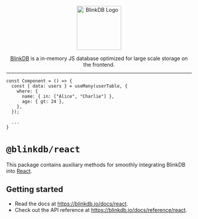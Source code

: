 <p align="center">
  <a href="http://blinkdb.io/" target="blank"><img src="https://raw.githubusercontent.com/blinkdb-js/blinkdb/main/packages/db/logo.svg" width="120" alt="BlinkDB Logo" /></a>
</p>

<p align="center">
  <a href="http://blinkdb.io/" target="blank">BlinkDB</a> is a in-memory JS database optimized for large scale storage
  on the frontend.
</p>

<hr />

```tsx
const Component = () => {
  const { data: users } = useMany(userTable, {
    where: {
      name: { in: ["Alice", "Charlie"] },
      age: { gt: 24 },
    },
  });
  
  ...
}
```

# `@blinkdb/react`

This package contains auxiliary methods for smoothly integrating BlinkDB into [React](https://react.dev/).

## Getting started

- Read the docs at https://blinkdb.io/docs/react.
- Check out the API reference at https://blinkdb.io/docs/reference/react.
